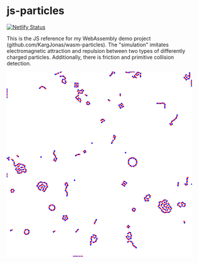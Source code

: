 # js-particles

[![Netlify Status](https://api.netlify.com/api/v1/badges/36915f03-5e34-4a97-a485-d4f482f6b4a5/deploy-status)](https://app.netlify.com/sites/wasm-particles/deploys)

This is the JS reference for my WebAssembly demo project (github.com/KargJonas/wasm-particles). The "simulation" imitates electromagnetic attraction and repulsion between two types of differently charged particles. Additionally, there is friction and primitive collision detection.

![Example](example.png)